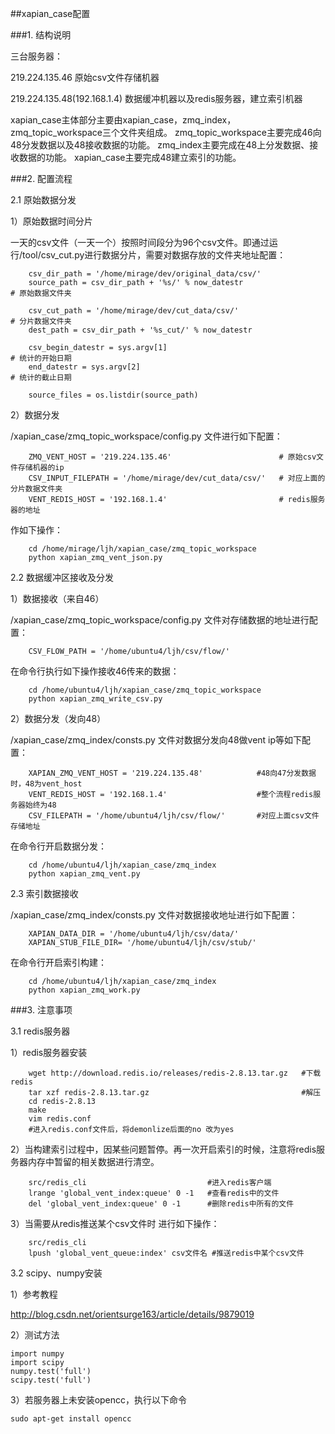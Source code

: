 ##xapian_case配置

###1. 结构说明

三台服务器：

219.224.135.46                原始csv文件存储机器

219.224.135.48(192.168.1.4)   数据缓冲机器以及redis服务器，建立索引机器


xapian_case主体部分主要由xapian_case，zmq_index，zmq_topic_workspace三个文件夹组成。
zmq_topic_workspace主要完成46向48分发数据以及48接收数据的功能。
zmq_index主要完成在48上分发数据、接收数据的功能。
xapian_case主要完成48建立索引的功能。

###2. 配置流程

2.1 原始数据分发

1）原始数据时间分片

一天的csv文件（一天一个）按照时间段分为96个csv文件。即通过运行/tool/csv_cut.py进行数据分片，需要对数据存放的文件夹地址配置：
```
    csv_dir_path = '/home/mirage/dev/original_data/csv/' 
    source_path = csv_dir_path + '%s/' % now_datestr                    # 原始数据文件夹
    
    csv_cut_path = '/home/mirage/dev/cut_data/csv/'                     # 分片数据文件夹
    dest_path = csv_dir_path + '%s_cut/' % now_datestr           

    csv_begin_datestr = sys.argv[1]                                     # 统计的开始日期
    end_datestr = sys.argv[2]                                           # 统计的截止日期

    source_files = os.listdir(source_path)
```
2）数据分发

/xapian_case/zmq_topic_workspace/config.py 文件进行如下配置：
```
    ZMQ_VENT_HOST = '219.224.135.46'                        # 原始csv文件存储机器的ip
    CSV_INPUT_FILEPATH = '/home/mirage/dev/cut_data/csv/'   # 对应上面的分片数据文件夹
    VENT_REDIS_HOST = '192.168.1.4'                         # redis服务器的地址
```
作如下操作：
```
    cd /home/mirage/ljh/xapian_case/zmq_topic_workspace
    python xapian_zmq_vent_json.py
```

2.2 数据缓冲区接收及分发

1）数据接收（来自46）

/xapian_case/zmq_topic_workspace/config.py 文件对存储数据的地址进行配置：
```
    CSV_FLOW_PATH = '/home/ubuntu4/ljh/csv/flow/'
```
在命令行执行如下操作接收46传来的数据：
```
    cd /home/ubuntu4/ljh/xapian_case/zmq_topic_workspace
    python xapian_zmq_write_csv.py
```

2）数据分发（发向48）

/xapian_case/zmq_index/consts.py 文件对数据分发向48做vent ip等如下配置：

```
    XAPIAN_ZMQ_VENT_HOST = '219.224.135.48'            #48向47分发数据时，48为vent_host
    VENT_REDIS_HOST = '192.168.1.4'                    #整个流程redis服务器始终为48
    CSV_FILEPATH = '/home/ubuntu4/ljh/csv/flow/'       #对应上面csv文件存储地址
```
在命令行开启数据分发：
```
    cd /home/ubuntu4/ljh/xapian_case/zmq_index
    python xapian_zmq_vent.py
```

2.3 索引数据接收

/xapian_case/zmq_index/consts.py 文件对数据接收地址进行如下配置：
```
    XAPIAN_DATA_DIR = '/home/ubuntu4/ljh/csv/data/'
    XAPIAN_STUB_FILE_DIR= '/home/ubuntu4/ljh/csv/stub/'
```
在命令行开启索引构建：
```
    cd /home/ubuntu4/ljh/xapian_case/zmq_index
    python xapian_zmq_work.py
```

###3. 注意事项

3.1 redis服务器

1）redis服务器安装

```
    wget http://download.redis.io/releases/redis-2.8.13.tar.gz   #下载redis
    tar xzf redis-2.8.13.tar.gz                                  #解压
    cd redis-2.8.13
    make
    vim redis.conf
    #进入redis.conf文件后，将demonlize后面的no 改为yes
```

2）当构建索引过程中，因某些问题暂停。再一次开启索引的时候，注意将redis服务器内存中暂留的相关数据进行清空。
```
    src/redis_cli                           #进入redis客户端
    lrange 'global_vent_index:queue' 0 -1   #查看redis中的文件
    del 'global_vent_index:queue' 0 -1      #删除redis中所有的文件
```

3）当需要从redis推送某个csv文件时 进行如下操作：
```
    src/redis_cli                                 
    lpush 'global_vent_queue:index' csv文件名 #推送redis中某个csv文件
```
3.2 scipy、numpy安装

1）参考教程

http://blog.csdn.net/orientsurge163/article/details/9879019

2）测试方法

    import numpy
    import scipy
    numpy.test('full')
    scipy.test('full')

3）若服务器上未安装opencc，执行以下命令

    sudo apt-get install opencc







